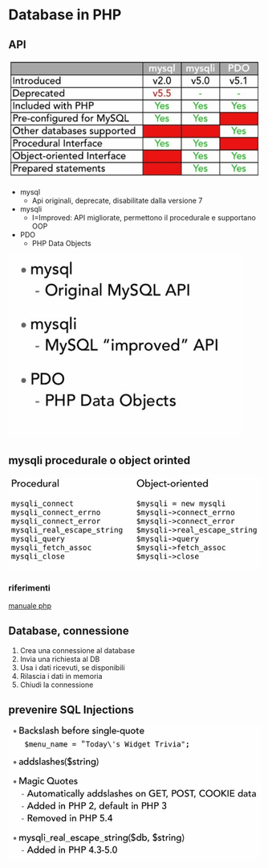 # Database in PHP

## API

![API DB](img/api_DB.png)

* mysql
  * Api originali, deprecate, disabilitate dalla versione 7
* mysqli
  * I=Improved: API migliorate, permettono il procedurale e supportano OOP
* PDO
  * PHP Data Objects

![API DB](img/api_DB2.png)

## mysqli procedurale o object orinted

![API DB](img/api_DB_OOP.png)

### riferimenti

[manuale php](http://php.net/manual/en/mysqlinfo.api.choosing.php)



## Database, connessione

1. Crea una connessione al database
2. Invia una richiesta al DB
3. Usa i dati ricevuti, se disponibili
4. Rilascia i dati in memoria
5. Chiudi la connessione


## prevenire SQL Injections

![API DB](img/sql_injection.png)
